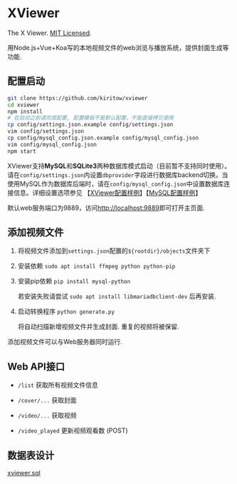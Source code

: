 # XViewer

The X Viewer. [MIT Licensed](LICENSE).

用Node.js+Vue+Koa写的本地视频文件的web浏览与播放系统，提供封面生成等功能.

## 配置启动

```bash
git clone https://github.com/kiritow/xviewer
cd xviewer
npm install
# 在启动之前请完成配置, 配置模板不是默认配置，不能直接拷贝使用
cp config/settings.json.example config/settings.json
vim config/settings.json
cp config/mysql_config.json.example config/mysql_config.json
vim config/mysql_config.json
npm start
```

XViewer支持**MySQL**和**SQLite3**两种数据库模式启动（目前暂不支持同时使用）。请在`config/settings.json`内设置`dbprovider`字段进行数据库backend切换。当使用MySQL作为数据库后端时，请在`config/mysql_config.json`中设置数据库连接信息。详细设置选项参见 【[XViewer配置样例](config/settings.json.example)】【[MySQL配置样例](config/mysql_config.json.example)】

默认web服务端口为9889，访问[http://localhost:9889](http://localhost:9889)即可打开主页面.

## 添加视频文件

1. 将视频文件添加到`settings.json`配置的`${rootdir}/objects`文件夹下

2. 安装依赖 `sudo apt install ffmpeg python python-pip`

3. 安装pip依赖 `pip install mysql-python`

    若安装失败请尝试 `sudo apt install libmariadbclient-dev` 后再安装.

4. 启动转换程序 `python generate.py`
    
    将自动扫描新增视频文件并生成封面. 重复的视频将被保留.

添加视频文件可以与Web服务器同时运行.

## Web API接口

- `/list` 获取所有视频文件信息

- `/cover/...` 获取封面

- `/video/...` 获取视频

- `/video_played` 更新视频观看数 (POST)

## 数据表设计

[xviewer.sql](design/xviewer.sql)
